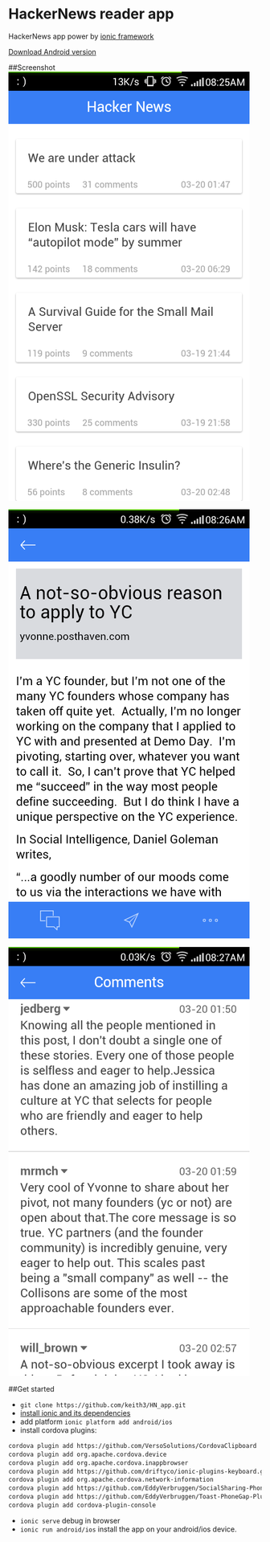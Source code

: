# HackerNews reader app


HackerNews app power by [ionic framework](http://ionicframework.com/)

[Download Android version](https://github.com/lufengd3/HN_app/blob/master/HN.apk?raw=true)

##Screenshot
![index](resources/screenshot/index.png)

![detail](resources/screenshot/detail.png)

![comment](resources/screenshot/comment.png)

##Get started

- `git clone https://github.com/keith3/HN_app.git`
- [install ionic and its dependencies](http://ionicframework.com/docs/guide/installation.html)
- add platform `ionic platform add android/ios`
- install cordova plugins:
```bash
cordova plugin add https://github.com/VersoSolutions/CordovaClipboard
cordova plugin add org.apache.cordova.device
cordova plugin add org.apache.cordova.inappbrowser
cordova plugin add https://github.com/driftyco/ionic-plugins-keyboard.git
cordova plugin add org.apache.cordova.network-information
cordova plugin add https://github.com/EddyVerbruggen/SocialSharing-PhoneGap-Plugin.git
cordova plugin add https://github.com/EddyVerbruggen/Toast-PhoneGap-Plugin.git
cordova plugin add cordova-plugin-console
```
- `ionic serve` debug in browser
- `ionic run android/ios` install the app on your android/ios device.

